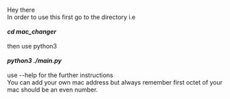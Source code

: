 Hey there <br> 
In order to use this first go to the directory i.e <br> 
<br> 
<b> <i> cd mac_changer </i> </b> <br> 
 <br> 
then use python3  <br> 
<br> 
<b> <i> python3 ./main.py </i></b>  <br> 
 <br> 
use --help for the further instructions <br> 
You can add your own mac address but always remember first octet of your mac should be an even number. <br> 


